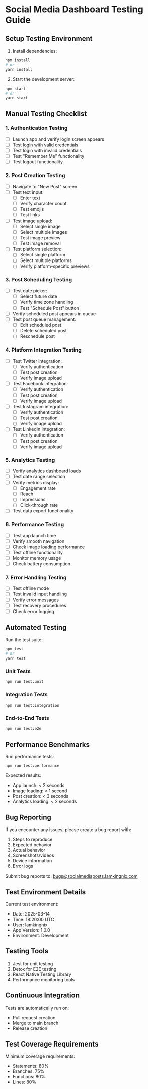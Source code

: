 # Social Media Dashboard Testing Guide

## Setup Testing Environment

1. Install dependencies:
```bash
npm install
# or
yarn install
```

2. Start the development server:
```bash
npm start
# or
yarn start
```

## Manual Testing Checklist

### 1. Authentication Testing
- [ ] Launch app and verify login screen appears
- [ ] Test login with valid credentials
- [ ] Test login with invalid credentials
- [ ] Test "Remember Me" functionality
- [ ] Test logout functionality

### 2. Post Creation Testing
- [ ] Navigate to "New Post" screen
- [ ] Test text input:
  - [ ] Enter text
  - [ ] Verify character count
  - [ ] Test emojis
  - [ ] Test links
- [ ] Test image upload:
  - [ ] Select single image
  - [ ] Select multiple images
  - [ ] Test image preview
  - [ ] Test image removal
- [ ] Test platform selection:
  - [ ] Select single platform
  - [ ] Select multiple platforms
  - [ ] Verify platform-specific previews

### 3. Post Scheduling Testing
- [ ] Test date picker:
  - [ ] Select future date
  - [ ] Verify time zone handling
  - [ ] Test "Schedule Post" button
- [ ] Verify scheduled post appears in queue
- [ ] Test post queue management:
  - [ ] Edit scheduled post
  - [ ] Delete scheduled post
  - [ ] Reschedule post

### 4. Platform Integration Testing
- [ ] Test Twitter integration:
  - [ ] Verify authentication
  - [ ] Test post creation
  - [ ] Verify image upload
- [ ] Test Facebook integration:
  - [ ] Verify authentication
  - [ ] Test post creation
  - [ ] Verify image upload
- [ ] Test Instagram integration:
  - [ ] Verify authentication
  - [ ] Test post creation
  - [ ] Verify image upload
- [ ] Test LinkedIn integration:
  - [ ] Verify authentication
  - [ ] Test post creation
  - [ ] Verify image upload

### 5. Analytics Testing
- [ ] Verify analytics dashboard loads
- [ ] Test date range selection
- [ ] Verify metrics display:
  - [ ] Engagement rate
  - [ ] Reach
  - [ ] Impressions
  - [ ] Click-through rate
- [ ] Test data export functionality

### 6. Performance Testing
- [ ] Test app launch time
- [ ] Verify smooth navigation
- [ ] Check image loading performance
- [ ] Test offline functionality
- [ ] Monitor memory usage
- [ ] Check battery consumption

### 7. Error Handling Testing
- [ ] Test offline mode
- [ ] Test invalid input handling
- [ ] Verify error messages
- [ ] Test recovery procedures
- [ ] Check error logging

## Automated Testing

Run the test suite:
```bash
npm test
# or
yarn test
```

### Unit Tests
```bash
npm run test:unit
```

### Integration Tests
```bash
npm run test:integration
```

### End-to-End Tests
```bash
npm run test:e2e
```

## Performance Benchmarks

Run performance tests:
```bash
npm run test:performance
```

Expected results:
- App launch: < 2 seconds
- Image loading: < 1 second
- Post creation: < 3 seconds
- Analytics loading: < 2 seconds

## Bug Reporting

If you encounter any issues, please create a bug report with:
1. Steps to reproduce
2. Expected behavior
3. Actual behavior
4. Screenshots/videos
5. Device information
6. Error logs

Submit bug reports to: bugs@socialmediaposts.Iamkingnix.com

## Test Environment Details

Current test environment:
- Date: 2025-03-14
- Time: 18:20:00 UTC
- User: Iamkingnix
- App Version: 1.0.0
- Environment: Development

## Testing Tools

1. Jest for unit testing
2. Detox for E2E testing
3. React Native Testing Library
4. Performance monitoring tools

## Continuous Integration

Tests are automatically run on:
- Pull request creation
- Merge to main branch
- Release creation

## Test Coverage Requirements

Minimum coverage requirements:
- Statements: 80%
- Branches: 75%
- Functions: 80%
- Lines: 80%